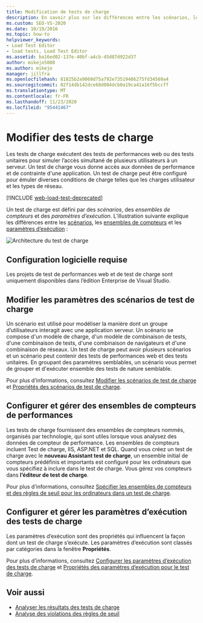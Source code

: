 ```yaml
---
title: Modification de tests de charge
description: En savoir plus sur les différences entre les scénarios, les ensembles de compteurs et les paramètres d’exécution, qui définissent des tests de charge.
ms.custom: SEO-VS-2020
ms.date: 10/19/2016
ms.topic: how-to
helpviewer_keywords:
- Load Test Editor
- load tests, Load Test Editor
ms.assetid: ba16ed02-137e-40bf-a4cb-45d87d922d37
author: mikejo5000
ms.author: mikejo
manager: jillfra
ms.openlocfilehash: 81825b2a9060d75a792e73519486275fd34569a4
ms.sourcegitcommit: 02f14db142dce68d084dcb0a19ca41a16f5bccff
ms.translationtype: MT
ms.contentlocale: fr-FR
ms.lasthandoff: 11/23/2020
ms.locfileid: "95441467"
---
```

# <a name="edit-load-tests"></a>Modifier des tests de charge

Les tests de charge exécutent des tests de performances web ou des tests unitaires pour simuler l’accès simultané de plusieurs utilisateurs à un serveur. Un test de charge vous donne accès aux données de performance et de contrainte d'une application. Un test de charge peut être configuré pour émuler diverses conditions de charge telles que les charges utilisateur et les types de réseau.

[!INCLUDE [web-load-test-deprecated](includes/web-load-test-deprecated.md)]

Un test de charge est défini par des *scénarios*, des *ensembles de compteurs* et des *paramètres d’exécution*. L’illustration suivante explique les différences entre les [scénarios](../test/edit-load-test-scenarios.md), les [ensembles de compteurs](../test/specify-counter-sets-and-threshold-rules-for-load-testing.md) et les [paramètres d’exécution](../test/load-test-run-settings-properties.md) :

![Architecture du test de charge](../test/media/load_test_editor.png)

## <a name="software-requirements"></a>Configuration logicielle requise

Les projets de test de performances web et de test de charge sont uniquement disponibles dans l’édition Enterprise de Visual Studio.

## <a name="edit-load-test-scenario-settings"></a>Modifier les paramètres des scénarios de test de charge

Un scénario est utilisé pour modéliser la manière dont un groupe d’utilisateurs interagit avec une application serveur. Un scénario se compose d'un modèle de charge, d'un modèle de combinaison de tests, d'une combinaison de tests, d'une combinaison de navigateurs et d'une combinaison de réseaux. Un test de charge peut avoir plusieurs scénarios et un scénario peut contenir des tests de performances web et des tests unitaires. En groupant des paramètres semblables, un scénario vous permet de grouper et d'exécuter ensemble des tests de nature semblable.

Pour plus d’informations, consultez [Modifier les scénarios de test de charge](../test/edit-load-test-scenarios.md) et [Propriétés des scénarios de test de charge](../test/load-test-scenario-properties.md).

## <a name="configure-and-manage-performance-counter-sets"></a>Configurer et gérer des ensembles de compteurs de performances

Les tests de charge fournissent des ensembles de compteurs nommés, organisés par technologie, qui sont utiles lorsque vous analysez des données de compteur de performance. Les ensembles de compteurs incluent Test de charge, IIS, ASP.NET et SQL. Quand vous créez un test de charge avec le **nouveau Assistant test de charge**, un ensemble initial de compteurs prédéfinis et importants est configuré pour les ordinateurs que vous spécifiez à inclure dans le test de charge. Vous gérez vos compteurs dans **l’éditeur de test de charge**.

Pour plus d’informations, consultez [Spécifier les ensembles de compteurs et des règles de seuil pour les ordinateurs dans un test de charge](../test/specify-counter-sets-and-threshold-rules-for-load-testing.md).

## <a name="configure-and-manage-load-test-run-settings"></a>Configurer et gérer les paramètres d’exécution des tests de charge

Les paramètres d’exécution sont des propriétés qui influencent la façon dont un test de charge s’exécute. Les paramètres d’exécution sont classés par catégories dans la fenêtre **Propriétés**.

Pour plus d’informations, consultez [Configurer les paramètres d’exécution des tests de charge](../test/configure-load-test-run-settings.md) et [Propriétés des paramètres d’exécution pour le test de charge](../test/load-test-run-settings-properties.md).

## <a name="see-also"></a>Voir aussi

- [Analyser les résultats des tests de charge](../test/analyze-load-test-results-using-the-load-test-analyzer.md)
- [Analyse des violations des règles de seuil](../test/analyze-threshold-rule-violations-in-load-tests.md)
